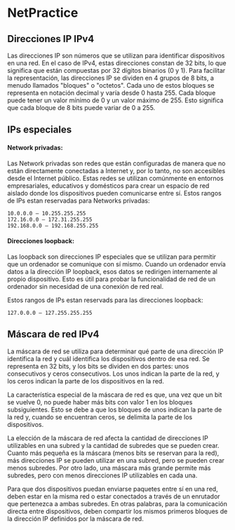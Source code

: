 # NetPractice

## Direcciones IP IPv4

Las direcciones IP son números que se utilizan para identificar dispositivos en una red. En el caso de IPv4, estas direcciones constan de 32 bits, lo que significa que están compuestas por 32 dígitos binarios (0 y 1). Para facilitar la representación, las direcciones IP se dividen en 4 grupos de 8 bits, a menudo llamados "bloques" o "octetos". Cada uno de estos bloques se representa en notación decimal y varía desde 0 hasta 255. Cada bloque puede tener un valor mínimo de 0 y un valor máximo de 255. Esto significa que cada bloque de 8 bits puede variar de 0 a 255.

## IPs especiales

#### Network privadas:

Las Network privadas son redes que están configuradas de manera que no están directamente conectadas a Internet y, por lo tanto, no son accesibles desde el Internet público. Estas redes se utilizan comúnmente en entornos empresariales, educativos y domésticos para crear un espacio de red aislado donde los dispositivos pueden comunicarse entre sí.
Estos rangos de IPs estan reservadas para Networks privadas:
```
10.0.0.0 – 10.255.255.255
172.16.0.0 – 172.31.255.255
192.168.0.0 – 192.168.255.255
```
#### Direcciones loopback:

Las loopback son direcciones IP especiales que se utilizan para permitir que un ordenador se comunique con sí mismo. Cuando un ordenador envía datos a la dirección IP loopback, esos datos se redirigen internamente al propio dispositivo. Esto es útil para probar la funcionalidad de red de un ordenador sin necesidad de una conexión de red real.

Estos rangos de IPs estan reservads para las direcciones loopback:
```
127.0.0.0 – 127.255.255.255
```

## Máscara de red IPv4

La máscara de red se utiliza para determinar qué parte de una dirección IP identifica la red y cuál identifica los dispositivos dentro de esa red. Se representa en 32 bits, y los bits se dividen en dos partes: unos consecutivos y ceros consecutivos. Los unos indican la parte de la red, y los ceros indican la parte de los dispositivos en la red.

La característica especial de la máscara de red es que, una vez que un bit se vuelve 0, no puede haber más bits con valor 1 en los bloques subsiguientes. Esto se debe a que los bloques de unos indican la parte de la red y, cuando se encuentran ceros, se delimita la parte de los dispositivos.

La elección de la máscara de red afecta la cantidad de direcciones IP utilizables en una subred y la cantidad de subredes que se pueden crear. Cuanto más pequeña es la máscara (menos bits se reservan para la red), más direcciones IP se pueden utilizar en una subred, pero se pueden crear menos subredes. Por otro lado, una máscara más grande permite más subredes, pero con menos direcciones IP utilizables en cada una.

Para que dos dispositivos puedan enviarse paquetes entre sí en una red, deben estar en la misma red o estar conectados a través de un enrutador que pertenezca a ambas subredes. En otras palabras, para la comunicación directa entre dispositivos, deben compartir los mismos primeros bloques de la dirección IP definidos por la máscara de red.


